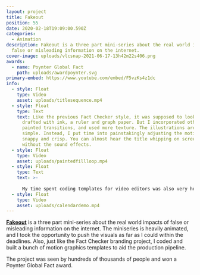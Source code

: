 ```yaml
---
layout: project
title: Fakeout
position: 55
date: 2020-02-18T19:09:00.590Z
categories:
  - Animation
description: Fakeout is a three part mini-series about the real world impacts of
  false or misleading information on the internet.
cover-image: uploads/vlcsnap-2021-06-17-13h42m22s406.png
awards:
  - name: Poynter Global Fact
    path: uploads/awardpoynter.svg
primary-embed: https://www.youtube.com/embed/F5vzKs4z1dc
info:
  - style: Float
    type: Video
    asset: uploads/titlesequence.mp4
  - style: Float
    type: Text
    text: Like the previous Fact Checker style, it was supposed to look like it was
      drafted with ink, a ruler and graph paper. But I incorporated other hand
      painted transitions, and used more texture. The illustrations are very
      simple. Instead, I put time into painstakingly adjusting the motion to be
      snappy and crisp. You can almost hear the title whipping on screen even
      without the sound effects.
  - style: Float
    type: Video
    asset: uploads/paintedfillloop.mp4
  - style: Float
    type: Text
    text: >-
      
      My time spent coding templates for video editors was also very helpful, even though no templates were made. Expressions helped me smooth over my workflow and create reusable elements, like the calendar. This project would've been unrealistic without some optimization like this.
  - style: Float
    type: Video
    asset: uploads/calendardemo.mp4
---
```

[**Fakeout**](https://www.youtube.com/watch?v=F5vzKs4z1dc) is a three part mini-series about the real world impacts of false or misleading information on the internet. The miniseries is heavily animated, and I took the opportunity to push the visuals as far as I could within the deadlines. Also, just like the Fact Checker branding project, I coded and built a bunch of motion graphics templates to aid the production pipeline. 

The project was seen by hundreds of thousands of people and won a Poynter Global Fact award.